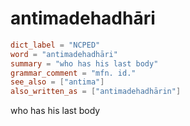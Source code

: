 # antimadehadhāri

``` toml
dict_label = "NCPED"
word = "antimadehadhāri"
summary = "who has his last body"
grammar_comment = "mfn. id."
see_also = ["antima"]
also_written_as = ["antimadehadhārin"]
```

who has his last body

